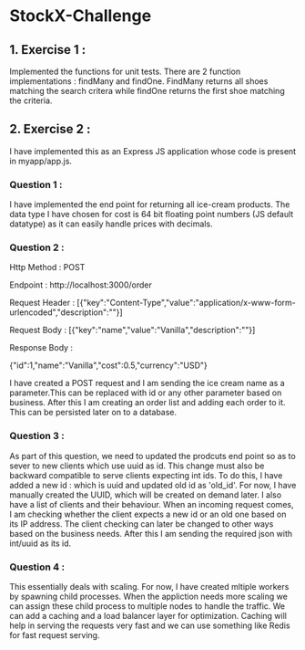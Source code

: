 # StockX-Challenge

## 1. Exercise 1  : 
   Implemented the functions for unit tests. There are 2 function implementations : findMany and findOne. FindMany returns all shoes matching the search critera while findOne returns the first shoe matching the criteria.
   
## 2. Exercise 2 : 

   I have implemented this as an Express JS application whose code is present in myapp/app.js.

###   Question 1 : 
   I have implemented the end point for returning all ice-cream  products. The data type I have chosen for cost is 64 bit floating point numbers (JS default datatype) as it can easily handle prices with decimals.
###   Question 2 : 
   
   Http Method : POST
   
   Endpoint : http://localhost:3000/order
   
   Request Header :
   [{"key":"Content-Type","value":"application/x-www-form-urlencoded","description":""}]
   
   Request Body :
   [{"key":"name","value":"Vanilla","description":""}]
   
   Response Body :
   
   {"id":1,"name":"Vanilla","cost":0.5,"currency":"USD"}
   
   I have created a POST request and I am sending the ice cream name as a parameter.This can be replaced with id or any other parameter based on business. After this I am creating an order list and adding each order to it. This can be persisted later on to a database.
   
###  Question 3 :
   
   As part of this question,  we need to updated the prodcuts end point so as to sever to new clients which use uuid as id. This change must also be backward compatible to serve clients expecting int ids. To do this, I have added a new id : which is uuid and updated old id as 'old_id'. For now, I have manually created the UUID, which will be created on demand later. I also have a list of clients and their behaviour. When an incoming request comes, I am checking whether the client expects a new id or an old one based on its IP address. The client checking can later be changed to other ways based on the business needs. After this I am sending the required json with int/uuid as its id.
    
###  Question 4 :
    
   This essentially deals with scaling. For now, I have created mltiple workers by spawning child processes. When the appliction needs more scaling we can assign these child process to multiple nodes to handle the traffic. We can add a caching and a load balancer layer for optimization. Caching will help in serving the requests very fast and we can use something like Redis for fast request serving. 
